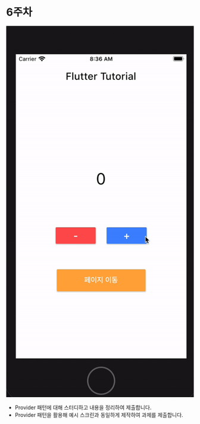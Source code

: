 # 6주차

![Untitled](6%E1%84%8C%E1%85%AE%E1%84%8E%E1%85%A1%20d1432f8942014951916c919422022ba5/Untitled.png)

- Provider 패턴에 대해 스터디하고 내용을 정리하여 제출합니다.
- Provider 패턴을 활용해 예시 스크린과 동일하게 제작하여 과제를 제출합니다.
